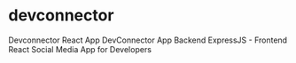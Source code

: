 # devconnector
Devconnector React App
DevConnector App Backend ExpressJS - Frontend React 
Social Media App for Developers
